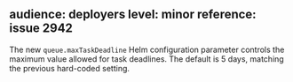 audience: deployers
level: minor
reference: issue 2942
---
The new `queue.maxTaskDeadline` Helm configuration parameter controls the maximum value allowed for task deadlines. The default is 5 days, matching the previous hard-coded setting.
